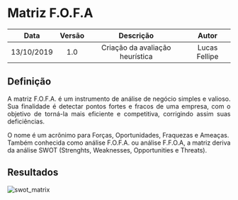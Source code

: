 # Matriz F.O.F.A

| Data       | Versão | Descrição            | Autor             |
|:----------:|:------:|:--------------------:|:-----------------:|
| 13/10/2019 | 1.0 | Criação da avaliação heurística  | Lucas Fellipe|

## Definição

<p align="justify"> A matriz F.O.F.A. é um instrumento de análise de negócio simples e valioso. Sua finalidade é detectar pontos fortes e fracos de uma empresa, com o objetivo de torná-la mais eficiente e competitiva, corrigindo assim suas deficiências.

O nome é um acrônimo para Forças, Oportunidades, Fraquezas e Ameaças. Também conhecida como análise F.O.F.A. ou análise F.F.O.A, a matriz deriva da análise SWOT (Strenghts, Weaknesses, Opportunities e Threats). </p>

## Resultados

![swot_matrix](https://user-images.githubusercontent.com/40740008/68162448-cf22ec00-ff36-11e9-840e-db324edac03e.jpg)

<!DOCTYPE html>
<html>
<head>
<style src='docs/docs/assets/css/table.css'>
</style>
<link rel="stylesheet" href="docs/assets/css/table.css">
</head>